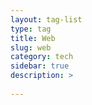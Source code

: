 ```yaml
---
layout: tag-list
type: tag
title: Web
slug: web
category: tech
sidebar: true
description: >
   
---
```

